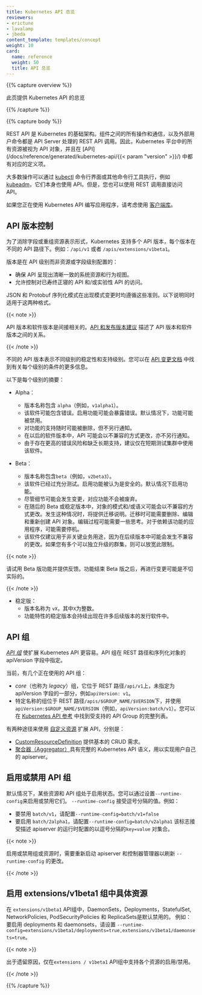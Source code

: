 ```yaml
---
title: Kubernetes API 总览
reviewers:
- erictune
- lavalamp
- jbeda
content_template: templates/concept
weight: 10
card:
  name: reference
  weight: 50
  title: API 总览
---
```


<!--
---
title: Kubernetes API Overview
reviewers:
- erictune
- lavalamp
- jbeda
content_template: templates/concept
weight: 10
card:
  name: reference
  weight: 50
  title: Overview of API
---
-->

{{% capture overview %}}

<!--
This page provides an overview of the Kubernetes API. 
-->
此页提供 Kubernetes API 的总览

{{% /capture %}}

{{% capture body %}}

<!--
The REST API is the fundamental fabric of Kubernetes. All operations and communications between components, and external user commands are REST API calls that the API Server handles. Consequently, everything in the Kubernetes
platform is treated as an API object and has a corresponding entry in the
[API](/docs/reference/generated/kubernetes-api/{{< param "version" >}}/).

Most operations can be performed through the
[kubectl](/docs/reference/kubectl/overview/) command-line interface or other
command-line tools, such as [kubeadm](/docs/reference/setup-tools/kubeadm/kubeadm/), which in turn use
the API. However, you can also access the API directly using REST calls.

Consider using one of the [client libraries](/docs/reference/using-api/client-libraries/)
if you are writing an application using the Kubernetes API.
-->

REST API 是 Kubernetes 的基础架构。组件之间的所有操作和通信，以及外部用户命令都是 API Server 处理的 REST API 调用。因此，Kubernetes 平台中的所有资源被视为 API 对象，并且在
[API](/docs/reference/generated/kubernetes-api/{{< param "version" >}}/) 中都有对应的定义项。

大多数操作可以通过 [kubectl](/docs/reference/kubectl/overview/) 命令行界面或其他命令行工具执行，例如 [kubeadm](/docs/reference/setup-tools/kubeadm/kubeadm/)，它们本身也使用 API。但是，您也可以使用 REST 调用直接访问 API。

如果您正在使用 Kubernetes API 编写应用程序，请考虑使用 [客户端库](/docs/reference/using-api/client-libraries/)。

<!--
## API versioning

To eliminate fields or restructure resource representations, Kubernetes supports
multiple API versions, each at a different API path. For example: `/api/v1` or
`/apis/extensions/v1beta1`.

The version is set at the API level rather than at the resource or field level to:

- Ensure that the API presents a clear and consistent view of system resources and behavior.
- Enable control access to end-of-life and/or experimental APIs.

The JSON and Protobuf serialization schemas follow the same guidelines for schema changes. The following descriptions cover both formats.
-->
## API 版本控制

为了消除字段或重组资源表示形式，Kubernetes 支持多个 API 版本，每个版本在不同的 API 路径下。例如：`/api/v1` 或者 `/apis/extensions/v1beta1`。

版本是在 API 级别而非资源或字段级别配置的：

- 确保 API 呈现出清晰一致的系统资源和行为视图。
- 允许控制对已寿终正寝的 API 和/或实验性 API 的访问。

JSON 和 Protobuf 序列化模式在出现模式变更时均遵循这些准则。以下说明同时适用于这两种格式。

{{< note >}}
<!--
The API versioning and software versioning are indirectly related.  The [API and release
versioning proposal](https://git.k8s.io/community/contributors/design-proposals/release/versioning.md) describes the relationship between API versioning and software versioning.
-->

API 版本和软件版本是间接相关的。[API 和发布版本建议](https://git.k8s.io/community/contributors/design-proposals/release/versioning.md) 描述了 API 版本和软件版本之间的关系。

{{< /note >}}

<!--
Different API versions indicate different levels of stability and support. You can find more information about the criteria for each level in the [API Changes documentation](https://git.k8s.io/community/contributors/devel/sig-architecture/api_changes.md#alpha-beta-and-stable-versions).

Here's a summary of each level:

- Alpha:
  - The version names contain `alpha` (for example, `v1alpha1`).
  - The software may contain bugs. Enabling a feature may expose bugs. A feature may be disabled by default.
  - The support for a feature may be dropped at any time without notice.
  - The API may change in incompatible ways in a later software release without notice.
  - The software is recommended for use only in short-lived testing clusters, due to increased risk of bugs and lack of  long-term support.
  
- Beta:
  - The version names contain `beta` (for example, `v2beta3`).
  - The software is well tested. Enabling a feature is considered safe. Features are enabled by default.
  - The support for a feature will not be dropped, though the details may change.
  - The schema and/or semantics of objects may change in incompatible ways in a subsequent beta or stable release. When this happens, migration instructions are provided.  This may require deleting, editing, and re-creating
    API objects. The editing process may require some thought. This may require downtime for applications that rely on the feature.
  - The software is recommended for only non-business-critical uses because of potential for incompatible changes in subsequent releases. If you have multiple clusters which can be upgraded independently, you may be able to relax this restriction.
-->
不同的 API 版本表示不同级别的稳定性和支持级别。您可以在 [API 变更文档](https://git.k8s.io/community/contributors/devel/sig-architecture/api_changes.md#alpha-beta-and-stable) 中找到有关每个级别的条件的更多信息。

以下是每个级别的摘要：

- Alpha：
  - 版本名称包含 `alpha`（例如，`v1alpha1`）。
  - 该软件可能包含错误。启用功能可能会暴露错误。默认情况下，功能可能被禁用。
  - 对功能的支持随时可能被删除，但不另行通知。
  - 在以后的软件版本中，API 可能会以不兼容的方式更改，亦不另行通知。
  - 由于存在更高的错误风险和缺乏长期支持，建议仅在短期测试集群中使用该软件。
  
- Beta：
  - 版本名称包含`beta`（例如，`v2beta3`）。
  - 该软件已经过充分测试。启用功能被认为是安全的。默认情况下启用功能。
  - 尽管细节可能会发生变更，对应功能不会被废弃。
  - 在随后的 Beta 或稳定版本中，对象的模式和/或语义可能会以不兼容的方式更改。发生这种情况时，将提供迁移说明。迁移时可能需要删除、编辑和重新创建 API 对象。编辑过程可能需要一些思考。对于依赖该功能的应用程序，可能需要停机。
  - 该软件仅建议用于非关键业务用途，因为在后续版本中可能会发生不兼容的更改。如果您有多个可以独立升级的群集，则可以放宽此限制。
 
 {{< note >}}
 
<!--
Try the beta features and provide feedback. After the features exit beta, it may not be practical to make more changes.
-->

请试用 Beta 版功能并提供反馈。功能结束 Beta 版之后，再进行变更可能是不切实际的。

 {{< /note >}}
 
<!-- 
- Stable:
  - The version name is `vX` where `X` is an integer.
  - The stable versions of features appear in released software for many subsequent versions.
-->

- 稳定版：
  - 版本名称为 `vX`，其中`X`为整数。
  - 功能特性的稳定版本会持续出现在许多后续版本的发行软件中。

<!--
## API groups

[*API groups*](https://git.k8s.io/community/contributors/design-proposals/api-machinery/api-group.md) make it easier to extend the Kubernetes API. The API group is specified in a REST path and in the `apiVersion` field of a serialized object.

Currently, there are several API groups in use:

*  The *core* (also called *legacy*) group, which is at REST path `/api/v1` and is not specified as part of the `apiVersion` field, for example, `apiVersion: v1`.
*  The named groups are at REST path `/apis/$GROUP_NAME/$VERSION`, and use `apiVersion: $GROUP_NAME/$VERSION`
   (for example, `apiVersion: batch/v1`). You can find the full list of supported API groups in [Kubernetes API reference](/docs/reference/).

The two paths that support extending the API with [custom resources](/docs/concepts/api-extension/custom-resources/) are:

 - [CustomResourceDefinition](/docs/tasks/access-kubernetes-api/extend-api-custom-resource-definitions/)
   for basic CRUD needs.
 - [aggregator](https://github.com/kubernetes/community/blob/master/contributors/design-proposals/api-machinery/aggregated-api-servers.md) for a full set of Kubernetes API semantics to implement their own apiserver.
-->

## API 组

[ *API 组*](https://git.k8s.io/community/contributors/design-proposals/api-machinery/api-group.md) 使扩展 Kubernetes API 更容易。API 组在 REST 路径和序列化对象的 apiVersion 字段中指定。

当前，有几个正在使用的 API 组：

* *core*（也称为 *legacy*）组，它位于 REST 路径`/api/v1`上，未指定为 apiVersion 字段的一部分，例如`apiVersion: v1`。
* 特定名称的组位于 REST 路径`/apis/$GROUP_NAME/$VERSION`下，并使用`apiVersion:$GROUP_NAME/$VERSION`（例如，`apiVersion:batch/v1`）。您可以在 [Kubernetes API 参考](/docs/reference/) 中找到受支持的 API Group 的完整列表。

有两种途径来使用 [自定义资源](/docs/concepts/api-extension/custom-resources/) 扩展 API，分别是：

 - [CustomResourceDefinition](/docs/tasks/access-kubernetes-api/extend-api-custom-resource-definitions/) 提供基本的 CRUD 需求。
 - [聚合器（Aggregator）](https://github.com/kubernetes/community/blob/master/contributors/design-proposals/api-machinery/aggregated-api-servers.md)具有完整的 Kubernetes API 语义，用以实现用户自己的 apiserver。
 
<!--
## Enabling or disabling API groups

Certain resources and API groups are enabled by default. You can enable or disable them by setting `--runtime-config`
on the apiserver. `--runtime-config` accepts comma separated values. For example:

 - to disable batch/v1, set `--runtime-config=batch/v1=false`
 - to enable batch/v2alpha1, set `--runtime-config=batch/v2alpha1`
 
The flag accepts comma separated set of key=value pairs describing runtime configuration of the apiserver.
-->
## 启用或禁用 API 组

默认情况下，某些资源和 API 组处于启用状态。您可以通过设置`--runtime-config`来启用或禁用它们。
`--runtime-config` 接受逗号分隔的值。例如：
 - 要禁用 `batch/v1`，请配置`--runtime-config=batch/v1=false`
 - 要启用 `batch/2alpha1`，请配置`--runtime-config=batch/v2alpha1`
该标志接受描述 apiserver 的运行时配置的以逗号分隔的`key=value` 对集合。

{{< note >}}

<!--
When you enable or disable groups or resources, you need to restart the apiserver and controller-manager
to pick up the `--runtime-config` changes.
-->
启用或禁用组或资源时，需要重新启动 apiserver 和控制器管理器以刷新 `--runtime-config` 的更改。

{{< /note >}}

<!--
## Enabling specific resources in the extensions/v1beta1 group

DaemonSets, Deployments, StatefulSet, NetworkPolicies, PodSecurityPolicies and ReplicaSets in the `extensions/v1beta1` API group are disabled by default.
For example: to enable deployments and daemonsets, set
`--runtime-config=extensions/v1beta1/deployments=true,extensions/v1beta1/daemonsets=true`.
-->

## 启用 extensions/v1beta1 组中具体资源

在 `extensions/v1beta1` API组中，DaemonSets，Deployments，StatefulSet, NetworkPolicies, PodSecurityPolicies 和 ReplicaSets是默认禁用的。
例如：要启用 deployments 和 daemonsets，请设置 `--runtime-config=extensions/v1beta1/deployments=true,extensions/v1beta1/daemonsets=true`。

{{< note >}}

<!--
Individual resource enablement/disablement is only supported in the `extensions/v1beta1` API group for legacy reasons.{{< /note >}}
-->
出于遗留原因，仅在`extensions / v1beta1` API组中支持各个资源的启用/禁用。

{{< /note >}}

{{% /capture %}}



